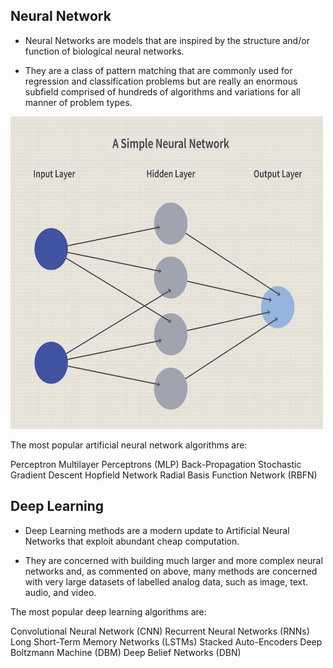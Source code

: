 ## **Neural Network** 

- Neural Networks are models that are inspired by the structure and/or function of biological neural networks.

- They are a class of pattern matching that are commonly used for regression and classification problems but are really an enormous subfield comprised of hundreds of algorithms and variations for all manner of problem types.

<img src="img/nn.jpg"  width="500"  height="500">


The most popular artificial neural network algorithms are:

Perceptron
Multilayer Perceptrons (MLP)
Back-Propagation
Stochastic Gradient Descent
Hopfield Network
Radial Basis Function Network (RBFN)


## **Deep Learning** 

- Deep Learning methods are a modern update to Artificial Neural Networks that exploit abundant cheap computation.

- They are concerned with building much larger and more complex neural networks and, as commented on above, many methods are concerned with very large datasets of labelled analog data, such as image, text. audio, and video.

The most popular deep learning algorithms are:

Convolutional Neural Network (CNN)
Recurrent Neural Networks (RNNs)
Long Short-Term Memory Networks (LSTMs)
Stacked Auto-Encoders
Deep Boltzmann Machine (DBM)
Deep Belief Networks (DBN)